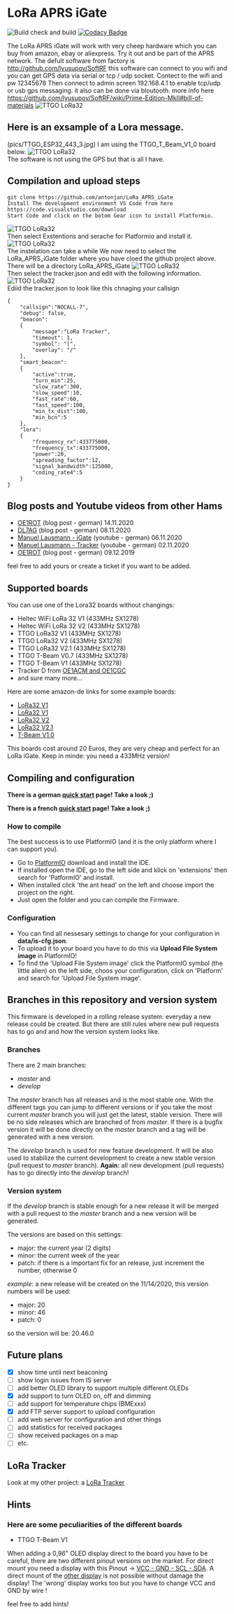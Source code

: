 # LoRa APRS iGate

![Build check and build](https://github.com/lora-aprs/LoRa_APRS_iGate/workflows/Build%20check%20and%20build/badge.svg)
[![Codacy Badge](https://api.codacy.com/project/badge/Grade/0b7452d5b3b747b88c736e253dda51e6)](https://app.codacy.com/gh/lora-aprs/LoRa_APRS_iGate?utm_source=github.com&utm_medium=referral&utm_content=lora-aprs/LoRa_APRS_iGate&utm_campaign=Badge_Grade_Dashboard)

The LoRa APRS iGate will work with very cheep hardware which you can buy from amazon, ebay or aliexpress.
Try it out and be part of the APRS network.
The defult software from factory is  http://github.com/lyusupov/SoftRF this software can connect to you wifi and you can get GPS data via serial or tcp / udp socket.  Contect to the wifi and pw 12345678 Then connect to admin screen 192.168.4.1 to enable tcp/udp or usb gps messaging. it also can be done via bloutooth.
more info here https://github.com/lyusupov/SoftRF/wiki/Prime-Edition-MkII#bill-of-materials
![TTGO LoRa32](pics/iGate.png)
## Here is an exsample of a Lora message.
(pics/TTGO_ESP32_443_3.jpg)
I am using the TTGO_T_Beam_V1_0 board below.
![TTGO LoRa32](pics/TTGO_ESP32_443_3.jpg)<br>
The software is not using the GPS but that is all I have.
## Compilation and upload steps
    git clone https://github.com/antonjan/LoRa_APRS_iGate
    Install The development environment VS Code from here https://code.visualstudio.com/download
    Start Code and click on the botom Gear icon to install Platformio.
![TTGO LoRa32](pics/lora_aprs.jpeg)<br>
    Then select Exstentions and serache for Platformio and install it.
![TTGO LoRa32](pics/lora_aprs_3.jpeg)<br>
    The instelation can take a while
    We now need to select the LoRa_APRS_iGate folder where you have cloed the github project above. There will be a directory LoRa_APRS_iGate 
![TTGO LoRa32](pics/lora_aprs_2.jpeg)<br>
    Then select the tracker.json and edit with the following information.
![TTGO LoRa32](pics/lora_aprs_01.jpeg)<br>
Ediid the tracker.json to look like this chnaging your callsign

	{
		"callsign":"NOCALL-7",
		"debug": false,
		"beacon":
		{
			"message":"LoRa Tracker",
			"timeout": 1,
			"symbol": "[",
			"overlay": "/"
		},
		"smart_beacon":
		{
			"active":true,
			"turn_min":25,
			"slow_rate":300,
			"slow_speed":10,
			"fast_rate":60,
			"fast_speed":100,
			"min_tx_dist":100,
			"min_bcn":5
		},
		"lora":
		{
			"frequency_rx":433775000,
			"frequency_tx":433775000,
			"power":20,
			"spreading_factor":12,
			"signal_bandwidth":125000,
			"coding_rate4":5
		}
	}

## Blog posts and Youtube videos from other Hams

* [OE1ROT](https://www.aronaut.at/2020/11/lora-aprs-gateway-mit-esp32-boards/) (blog post - german) 14.11.2020
* [DL7AG](http://online.dl7ag.de/lora-aprs-dl7ag-10/) (blog post - german) 08.11.2020
* [Manuel Lausmann - iGate](https://www.youtube.com/watch?v=C7hfVe32pXs) (youtube - german) 06.11.2020
* [Manuel Lausmann - Tracker](https://www.youtube.com/watch?v=clIlTEFbWLk) (youtube - german) 02.11.2020
* [OE1ROT](https://www.aronaut.at/2019/12/lora-aprs-tracker-mit-ttgo-t-beam-433mhz/) (blog post - german) 09.12.2019

feel free  to add yours or create a ticket if you want to be added.

## Supported boards

You can use one of the Lora32 boards without changings:

* Heltec WiFi LoRa 32 V1 (433MHz SX1278)
* Heltec WiFi LoRa 32 V2 (433MHz SX1278)
* TTGO LoRa32 V1 (433MHz SX1278)
* TTGO LoRa32 V2 (433MHz SX1278)
* TTGO LoRa32 V2.1 (433MHz SX1278)
* TTGO T-Beam V0.7 (433MHz SX1278)
* TTGO T-Beam V1 (433MHz SX1278)
* Tracker D from [OE1ACM and OE1CGC](https://www.lora-aprs.at/)
* and sure many more...

Here are some amazon-de links for some example boards:
* [LoRa32 V1](https://www.amazon.de/dp/B07VPHYYJD)
* [LoRa32 V1](https://www.amazon.de/dp/B07QRG89ZV)
* [LoRa32 V2](https://www.amazon.de/dp/B07VL97VNH)
* [LoRa32 V2.1](https://www.amazon.de/dp/B07RXSKPBX)
* [T-Beam V1.0](https://www.amazon.de/dp/B07RT9FKPL)

This boards cost around 20 Euros, they are very cheap and perfect for an LoRa iGate.
Keep in minde: you need a 433MHz version!

## Compiling and configuration

**There is a german [quick start](https://www.lora-aprs.info/docs/LoRa_APRS_iGate/quick-start-guide/) page! Take a look ;)**

**There is a french [quick start](http://www.f5kmy.fr/spip.php?article509) page! Take a look ;)**

### How to compile

The best success is to use PlatformIO (and it is the only platform where I can support you). 

* Go to [PlatformIO](https://platformio.org/) download and install the IDE. 
* If installed open the IDE, go to the left side and klick on 'extensions' then search for 'PatformIO' and install.
* When installed click 'the ant head' on the left and choose import the project on the right.
* Just open the folder and you can compile the Firmware.

### Configuration

* You can find all nessesary settings to change for your configuration in **data/is-cfg.json**.
* To upload it to your board you have to do this via **Upload File System image** in PlatformIO!
* To find the 'Upload File System image' click the PlatformIO symbol (the little alien) on the left side, choos your configuration, click on 'Platform' and search for 'Upload File System image'.

## Branches in this repository and version system

This firmware is developed in a rolling release system: everyday a new release could be created. But there are still rules where new pull requests has to go and and how the version system looks like.

### Branches

There are 2 main branches:
* *master* and
* *develop*

The *master* branch has all releases and is the most stable one. With the different tags you can jump to different versions or if you take the most current *master* branch you will just get the latest, stable version. There will be no side releases which are branched of from *master*. If there is a bugfix version it will be done directly on the *master* branch and a tag will be generated with a new version.

The *develop* branch is used for new feature development. It will be also used to stabilize the current development to create a new stable version (pull request to *master* branch). **Again:** all new development (pull requests) has to go directly into the *develop* branch!

### Version system

If the *develop* branch is stable enough for a new release it will be merged with a pull request to the *master* branch and a new version will be generated.

The versions are based on this settings:
* major: the current year (2 digits)
* minor: the current week of the year
* patch: if there is a important fix for an release, just increment the number, otherwise 0

*example*: a new release will be created on the 11/14/2020, this version numbers will be used: 
* major: 20
* minor: 46
* patch: 0

so the version will be: 20.46.0

## Future plans

* [x] show time until next beaconing
* [ ] show login issues from IS server
* [ ] add better OLED library to support multiple different OLEDs
* [x] add support to turn OLED on, off and dimming
* [ ] add support for temperature chips (BMExxx)
* [x] add FTP server support to upload configuration
* [ ] add web server for configuration and other things
* [ ] add statistics for received packages
* [ ] show received packages on a map
* [ ] etc.

## LoRa Tracker

Look at my other project: a [LoRa Tracker](https://github.com/peterus/LoRa_APRS_Tracker)

## Hints

### Here are some peculiarities of the different boards

* TTGO T-Beam V1

When adding a 0,96" OLED display direct to the board you have to be careful, there are two different pinout
versions on the market. 
For direct mount you need a display with this Pinout -> [VCC - GND - SCL - SDA](pics/display-right.jpg).
A direct mount of the [other display](pics/display-wrong.jpg) is not possible without damage the display!
The 'wrong' display works too but you have to change VCC and GND by wire !

feel free to add hints!

